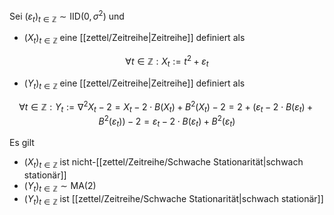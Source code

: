 Sei $(\varepsilon_t)_{t \in \mathbb{Z}} \sim \text{IID}(0, \sigma^2)$ und
- $(X_t)_{t \in \mathbb{Z}}$ eine [[zettel/Zeitreihe|Zeitreihe]] definiert als

$$
	\forall t \in \mathbb{Z} : X_t := t^2 + \varepsilon_t
$$

- $(Y_t)_{t \in \mathbb{Z}}$ eine [[zettel/Zeitreihe|Zeitreihe]] definiert als

$$
	\forall t \in \mathbb{Z} : Y_t := \nabla^2 X_t - 2 = X_t - 2 \cdot B(X_t) + B^2(X_t) - 2 = 2 + (\varepsilon_t - 2 \cdot B(\varepsilon_t) + B^2(\varepsilon_t)) - 2 = \varepsilon_t - 2 \cdot B(\varepsilon_t) + B^2(\varepsilon_t)
$$

Es gilt
- $(X_t)_{t \in \mathbb{Z}}$ ist nicht-[[zettel/Zeitreihe/Schwache Stationarität|schwach stationär]]
- $(Y_t)_{t \in \mathbb{Z}} \sim \text{MA}(2)$
- $(Y_t)_{t \in \mathbb{Z}}$ ist [[zettel/Zeitreihe/Schwache Stationarität|schwach stationär]]